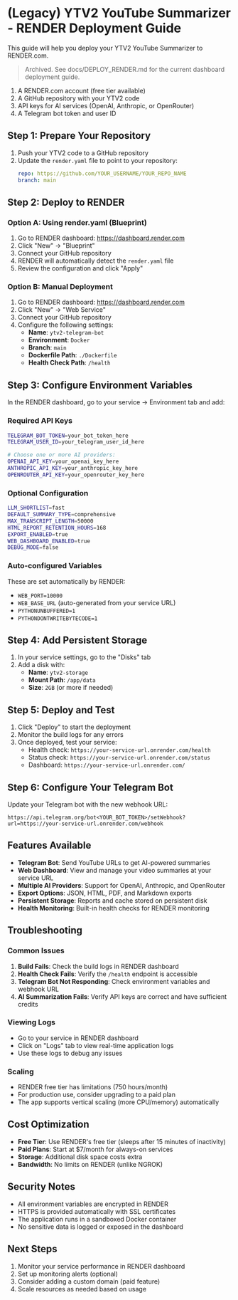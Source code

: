 # (Legacy) YTV2 YouTube Summarizer - RENDER Deployment Guide

This guide will help you deploy your YTV2 YouTube Summarizer to RENDER.com.

> Archived. See docs/DEPLOY_RENDER.md for the current dashboard deployment guide.

1. A RENDER.com account (free tier available)
2. A GitHub repository with your YTV2 code
3. API keys for AI services (OpenAI, Anthropic, or OpenRouter)
4. A Telegram bot token and user ID

## Step 1: Prepare Your Repository

1. Push your YTV2 code to a GitHub repository
2. Update the `render.yaml` file to point to your repository:
   ```yaml
   repo: https://github.com/YOUR_USERNAME/YOUR_REPO_NAME
   branch: main
   ```

## Step 2: Deploy to RENDER

### Option A: Using render.yaml (Blueprint)
1. Go to RENDER dashboard: https://dashboard.render.com
2. Click "New" → "Blueprint"
3. Connect your GitHub repository
4. RENDER will automatically detect the `render.yaml` file
5. Review the configuration and click "Apply"

### Option B: Manual Deployment
1. Go to RENDER dashboard: https://dashboard.render.com
2. Click "New" → "Web Service"
3. Connect your GitHub repository
4. Configure the following settings:
   - **Name**: `ytv2-telegram-bot`
   - **Environment**: `Docker`
   - **Branch**: `main`
   - **Dockerfile Path**: `./Dockerfile`
   - **Health Check Path**: `/health`

## Step 3: Configure Environment Variables

In the RENDER dashboard, go to your service → Environment tab and add:

### Required API Keys
```bash
TELEGRAM_BOT_TOKEN=your_bot_token_here
TELEGRAM_USER_ID=your_telegram_user_id_here

# Choose one or more AI providers:
OPENAI_API_KEY=your_openai_key_here
ANTHROPIC_API_KEY=your_anthropic_key_here
OPENROUTER_API_KEY=your_openrouter_key_here
```

### Optional Configuration
```bash
LLM_SHORTLIST=fast
DEFAULT_SUMMARY_TYPE=comprehensive
MAX_TRANSCRIPT_LENGTH=50000
HTML_REPORT_RETENTION_HOURS=168
EXPORT_ENABLED=true
WEB_DASHBOARD_ENABLED=true
DEBUG_MODE=false
```

### Auto-configured Variables
These are set automatically by RENDER:
- `WEB_PORT=10000`
- `WEB_BASE_URL` (auto-generated from your service URL)
- `PYTHONUNBUFFERED=1`
- `PYTHONDONTWRITEBYTECODE=1`

## Step 4: Add Persistent Storage

1. In your service settings, go to the "Disks" tab
2. Add a disk with:
   - **Name**: `ytv2-storage`
   - **Mount Path**: `/app/data`
   - **Size**: `2GB` (or more if needed)

## Step 5: Deploy and Test

1. Click "Deploy" to start the deployment
2. Monitor the build logs for any errors
3. Once deployed, test your service:
   - Health check: `https://your-service-url.onrender.com/health`
   - Status check: `https://your-service-url.onrender.com/status`
   - Dashboard: `https://your-service-url.onrender.com/`

## Step 6: Configure Your Telegram Bot

Update your Telegram bot with the new webhook URL:
```
https://api.telegram.org/bot<YOUR_BOT_TOKEN>/setWebhook?url=https://your-service-url.onrender.com/webhook
```

## Features Available

- **Telegram Bot**: Send YouTube URLs to get AI-powered summaries
- **Web Dashboard**: View and manage your video summaries at your service URL
- **Multiple AI Providers**: Support for OpenAI, Anthropic, and OpenRouter
- **Export Options**: JSON, HTML, PDF, and Markdown exports
- **Persistent Storage**: Reports and cache stored on persistent disk
- **Health Monitoring**: Built-in health checks for RENDER monitoring

## Troubleshooting

### Common Issues

1. **Build Fails**: Check the build logs in RENDER dashboard
2. **Health Check Fails**: Verify the `/health` endpoint is accessible
3. **Telegram Bot Not Responding**: Check environment variables and webhook URL
4. **AI Summarization Fails**: Verify API keys are correct and have sufficient credits

### Viewing Logs
- Go to your service in RENDER dashboard
- Click on "Logs" tab to view real-time application logs
- Use these logs to debug any issues

### Scaling
- RENDER free tier has limitations (750 hours/month)
- For production use, consider upgrading to a paid plan
- The app supports vertical scaling (more CPU/memory) automatically

## Cost Optimization

- **Free Tier**: Use RENDER's free tier (sleeps after 15 minutes of inactivity)
- **Paid Plans**: Start at $7/month for always-on services
- **Storage**: Additional disk space costs extra
- **Bandwidth**: No limits on RENDER (unlike NGROK)

## Security Notes

- All environment variables are encrypted in RENDER
- HTTPS is provided automatically with SSL certificates
- The application runs in a sandboxed Docker container
- No sensitive data is logged or exposed in the dashboard

## Next Steps

1. Monitor your service performance in RENDER dashboard
2. Set up monitoring alerts (optional)
3. Consider adding a custom domain (paid feature)
4. Scale resources as needed based on usage
